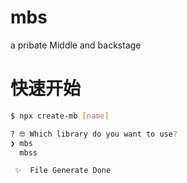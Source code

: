 # mbs
a pribate Middle and backstage

# 快速开始
```bash
$ npx create-mb [name]

? 🤓 Which library do you want to use?
❯ mbs
  mbss

 ✨  File Generate Done
```